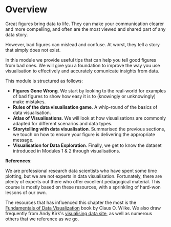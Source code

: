 # Overview

Great figures bring data to life. They can make your communication clearer and more compelling, and often are the most viewed and shared part of any data story. 

However, bad figures can mislead and confuse. At worst, they tell a story that simply does not exist.

In this module we provide useful tips that can help you tell good figures from bad ones. We will give you a foundation to improve the way you use visualisation to effectively and accurately comunicate insights from data.

This module is structured as follows: 
- **Figures Gone Wrong**. We start by looking to the real-world for examples of bad figures to show how easy it is to (knowingly or unknowingly) make mistakes.
- **Rules of the data visualisation game**. A whip-round of the basics of data visualisation.
- **Atlas of Visualisations**. We will look at how visualisations are commonly adapted for different scenarios and data types.
- **Storytelling with data visualisation**. Summarised the previous sections, we touch on how to ensure your figure is delivering the appropriate message.
- **Visualisation for Data Exploration**. Finally, we get to know the dataset introduced in Modules 1 & 2 through visualisations.


**References**:

We are professional research data scientists who have spent some time plotting, but we are not experts in data visualisation.  Fortunately, there are plenty of experts out there who offer excellent pedagogical material. This course is mostly based on these resources, with a sprinkling of hard-won lessons of our own. 

The resources that has influenced this chapter the most is the [Fundamentals of Data Visualization](https://clauswilke.com/dataviz/) book by Claus O. Wilke. We also draw frequently from Andy Kirk's [visualising data site](https://www.visualisingdata.com/), as well as numerous others that we reference as we go. 

